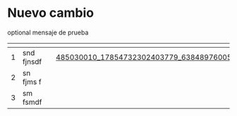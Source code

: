 # Nuevo cambio

optional mensaje de prueba



<table data-view="cards"><thead><tr><th></th><th></th><th></th><th data-hidden data-card-cover data-type="files"></th></tr></thead><tbody><tr><td>1</td><td>snd fjnsdf</td><td></td><td><a href=".gitbook/assets/485030010_17854732302403779_6384897600566551096_n.jpg">485030010_17854732302403779_6384897600566551096_n.jpg</a></td></tr><tr><td>2</td><td>sn fjms f</td><td></td><td></td></tr><tr><td>3</td><td>sm fsmdf</td><td></td><td></td></tr></tbody></table>
